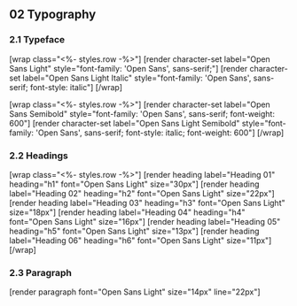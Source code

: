 ## __02__ Typography

### __2.1__ Typeface

[wrap class="<%- styles.row -%>"]
  [render character-set label="Open Sans Light" style="font-family: 'Open Sans', sans-serif;"]
  [render character-set label="Open Sans Light Italic" style="font-family: 'Open Sans', sans-serif; font-style: italic"]
[/wrap]

[wrap class="<%- styles.row -%>"]
  [render character-set label="Open Sans Semibold" style="font-family: 'Open Sans', sans-serif; font-weight: 600"]
  [render character-set label="Open Sans Light Semibold" style="font-family: 'Open Sans', sans-serif; font-style: italic; font-weight: 600"]
[/wrap]

### __2.2__ Headings

[wrap class="<%- styles.row -%>"]
  [render heading label="Heading 01" heading="h1" font="Open Sans Light" size="30px"]
  [render heading label="Heading 02" heading="h2" font="Open Sans Light" size="22px"]
  [render heading label="Heading 03" heading="h3" font="Open Sans Light" size="18px"]
  [render heading label="Heading 04" heading="h4" font="Open Sans Light" size="16px"]
  [render heading label="Heading 05" heading="h5" font="Open Sans Light" size="13px"]
  [render heading label="Heading 06" heading="h6" font="Open Sans Light" size="11px"]
[/wrap]


### __2.3__ Paragraph

[render paragraph font="Open Sans Light" size="14px" line="22px"]
